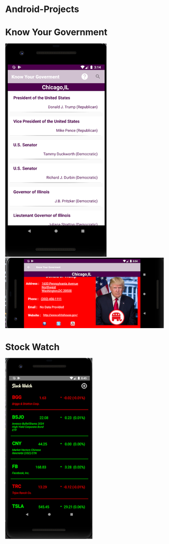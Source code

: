# Android-Projects

# Know Your Government




![](https://raw.githubusercontent.com/siddharth436/Android-Projects/master/Know-Your-Government_final/img1.png) 
![](https://raw.githubusercontent.com/siddharth436/Android-Projects/master/Know-Your-Government_final/img3.png)



# Stock Watch



![](https://raw.githubusercontent.com/siddharth436/Android-Projects/master/Stock%20Watch/img1.png)


















